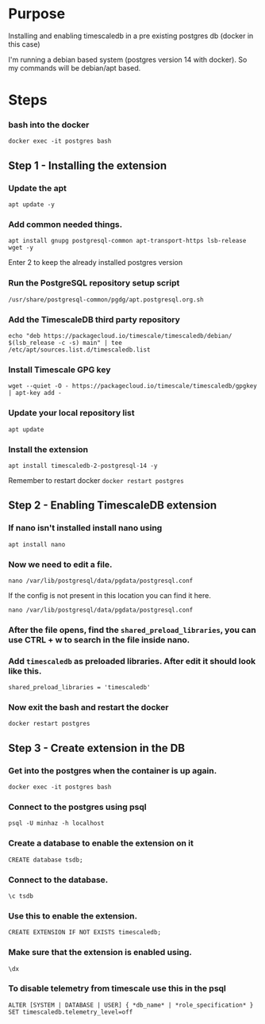 # Purpose
Installing and enabling timescaledb in a pre existing postgres db (docker in this case)

I'm running a debian based system (postgres version 14 with docker). So my commands will be debian/apt based.

# Steps

### bash into the docker
`docker exec -it postgres bash`

## Step 1 - Installing the extension
### Update the apt
`apt update -y`

### Add common needed things.
`apt install gnupg postgresql-common apt-transport-https lsb-release wget -y`

Enter 2 to keep the already installed postgres version

### Run the PostgreSQL repository setup script
`/usr/share/postgresql-common/pgdg/apt.postgresql.org.sh`

### Add the TimescaleDB third party repository
`echo "deb https://packagecloud.io/timescale/timescaledb/debian/ $(lsb_release -c -s) main" | tee /etc/apt/sources.list.d/timescaledb.list`

<!-- original command with the sudo
echo "deb https://packagecloud.io/timescale/timescaledb/debian/ $(lsb_release -c -s) main" | sudo tee /etc/apt/sources.list.d/timescaledb.list 
-->

### Install Timescale GPG key
`wget --quiet -O - https://packagecloud.io/timescale/timescaledb/gpgkey | apt-key add -`

<!-- original command with the sudo 
wget --quiet -O - https://packagecloud.io/timescale/timescaledb/gpgkey | sudo apt-key add - 
-->

### Update your local repository list
`apt update`


### Install the extension
`apt install timescaledb-2-postgresql-14 -y`

Remember to restart docker
`docker restart postgres`

## Step 2 - Enabling TimescaleDB extension

### If nano isn't installed install nano using
`apt install nano`

### Now we need to edit a file. 
`nano /var/lib/postgresql/data/pgdata/postgresql.conf`

If the config is not present in this location you can find it here.

`nano /var/lib/postgresql/data/pgdata/postgresql.conf`


### After the file opens, find the `shared_preload_libraries`, you can use CTRL + w to search in the file inside nano.

### Add `timescaledb` as preloaded libraries. After edit it should look like this.
`shared_preload_libraries = 'timescaledb'`

### Now exit the bash and restart the docker
`docker restart postgres`

## Step 3 - Create extension in the DB

### Get into the postgres when the container is up again.
`docker exec -it postgres bash`

### Connect to the postgres using psql
`psql -U minhaz -h localhost`


### Create a database to enable the extension on it
`CREATE database tsdb;`

### Connect to the database.
`\c tsdb`

### Use this to enable the extension.
`CREATE EXTENSION IF NOT EXISTS timescaledb;`

### Make sure that the extension is enabled using.
`\dx`


### To disable telemetry from timescale use this in the psql
`ALTER [SYSTEM | DATABASE | USER] { *db_name* | *role_specification* } SET timescaledb.telemetry_level=off`
